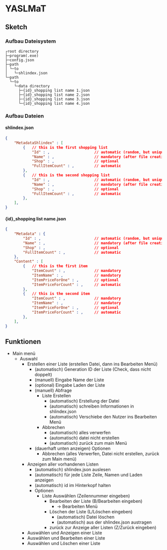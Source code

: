 # YASLMaT

## Sketch

### Aufbau Dateisystem

```
┌root directory
├─program(.exe)
├─config.json
├─path
│ └─to
│   └─shlindex.json
└─path
  └─to
    └─data directory
      ├─{id}_shopping list name 1.json
      ├─{id}_shopping list name 2.json
      ├─{id}_shopping list name 3.json
      └─{id}_shopping list name 4.json
```

### Aufbau Dateien

#### shlindex.json

```json
{
    "MetadataShlindex" : [
        {   // this is the first shopping list
            "Id" : ,                    // automatic (random, but unique)
            "Name" : ,                  // mandatory (after file creation)
            "Shop" : ,                  // optional
            "FullItemCount" : ,         // automatic
        },
        {   // this is the second shopping list
            "Id" : ,                    // automatic (random, but unique)
            "Name" : ,                  // mandatory (after file creation)
            "Shop" : ,                  // optional
            "FullItemCount" : ,         // automatic
        },
    ],
}
```

#### {id}_shopping list name.json

```json
{
    "Metadata" : {
        "Id" : ,                        // automatic (random, but unique)
        "Name" : ,                      // mandatory (after file creation)
        "Shop" : ,                      // optional
        "FullItemCount" : ,             // automatic
    },
    "Content" : [
        {   // this is the first item
            "ItemCount" : ,             // mandatory
            "ItemName" : ,              // mandatory
            "ItemPriceForOne" : ,       // optional
            "ItemPriceForCount" : ,     // automatic
        },
        {   // this is the second item
            "ItemCount" : ,             // mandatory
            "ItemName" : ,              // mandatory
            "ItemPriceForOne" : ,       // optional
            "ItemPriceForCount" : ,     // automatic
        },
    ],
}
```

## Funktionen

- Main menü
  - Auswahl
    - Erstellen einer Liste (erstellen Datei, dann ins Bearbeiten Menü)
      - (automatisch) Generation ID der Liste (Check, dass nicht doppelt)
      - (manuell) Eingabe Name der Liste
      - (optional) Eingabe Laden der Liste
      - (manuell) Abfrage
        - Liste Erstellen
          - (automatisch) Erstellung der Datei
          - (automatisch) schreiben Informationen in shlindex.json
          - (automatisch) Verschiebe den Nutzer ins Bearbeiten Menü
        - Abbrechen
          - (automatisch) alles verwerfen
          - (automatisch) datei nicht erstellen
          - (automatisch) zurück zum main Menü
      - (dauerhaft unten anzeigen) Optionen 
        - Abbrechen (alles Verwerfen, Datei nicht erstellen, zurück zum Main menü)
    - Anzeigen aller vorhandenen Listen
      - (automatisch) shlindex.json auslesen
      - (automatisch) für jede Liste Zeile, Namen und Laden anzeigen
      - (automatisch) id im Hinterkopf halten
      - Optionen
        - Liste Auswählen (Zeilennummer eingeben)
          - Bearbeiten der Liste (B/Bearbeiten eingeben)
            - -> Bearbeiten Menü
          - Löschen der Liste (L/Löschen eingeben)
            - (automatisch) Datei löschen
            - (automatisch) aus der shlindex.json austragen
          - zurück zur Anzeige aller Listen (Z/Zurück eingeben)
    - Auswählen und Anzeigen einer Liste
    - Auswählen und Bearbeiten einer Liste
    - Auswählen und Löschen einer Liste
